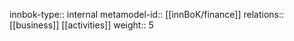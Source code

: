 innbok-type:: internal
metamodel-id:: [[innBoK/finance]]
relations:: [[business]] [[activities]]
weight:: 5




